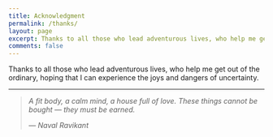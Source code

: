 ```yaml
---
title: Acknowledgment
permalink: /thanks/
layout: page
excerpt: Thanks to all those who lead adventurous lives, who help me get out of the ordinary, hoping that I can experience the joys and dangers of uncertainty.
comments: false
---
```


Thanks to all those who lead adventurous lives, who help me get out of the ordinary, hoping that I can experience the joys and dangers of uncertainty.

<hr>

> _A fit body, a calm mind, a house full of love. These things cannot be bought — they must be earned._
>
> — <cite>Naval Ravikant</cite>